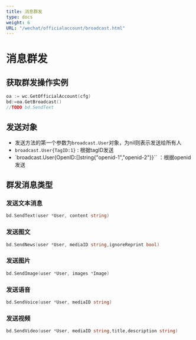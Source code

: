 ```yaml
---
title: 消息群发
type: docs
weight: 6
URL: "/wechat/officialaccount/broadcast.html"
---
```

# 消息群发

## 获取群发操作实例

```go
oa := wc.GetOfficialAccount(cfg)
bd:=oa.GetBroadcast()
//TODO bd.SendText
```

## 发送对象
- 发送方法的第一个参数为`broadcast.User`对象，为nil则表示发送给所有人
- `broadcast.User{TagID:1}` : 根据tagID发送
- `broadcast.User{OpenID:[]string{"openid-1","openid-2"}}`` ：根据openid发送

## 群发消息类型

### 发送文本消息

```go
bd.SendText(user *User, content string)
```

### 发送图文
```go
bd.SendNews(user *User, mediaID string,ignoreReprint bool)
```

### 发送图片

```go
bd.SendImage(user *User, images *Image)
```

### 发送语音

```go
bd.SendVoice(user *User, mediaID string)
```

### 发送视频

```go
bd.SendVideo(user *User, mediaID string,title,description string)
```

